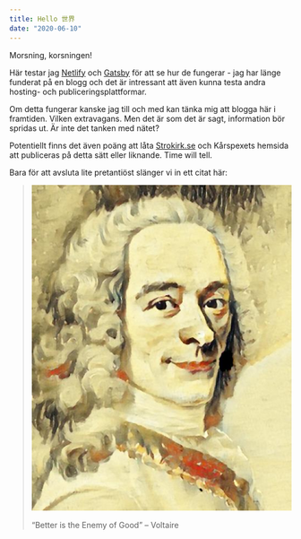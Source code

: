 ```yaml
---
title: Hello 世界
date: "2020-06-10"
---
```


Morsning, korsningen!

Här testar jag [Netlify](https://www.netlify.com/) och
[Gatsby](https://www.gatsbyjs.org/) för att se hur de fungerar - jag 
har länge funderat på en blogg och det är intressant att även kunna testa andra
hosting- och publiceringsplattformar.

Om detta fungerar kanske jag till och med kan tänka mig att blogga här i
framtiden. Vilken extravagans. Men det är som det är sagt, information bör
spridas ut. Är inte det tanken med nätet?

Potentiellt finns det även poäng att låta
[Strokirk.se](https://strokirk.se) och Kårspexets hemsida att publiceras på
detta sätt eller liknande. Time will tell.

Bara för att avsluta lite pretantiöst slänger vi in ett citat här:

> ![Voltaire](./voltaire.jpg)
> 
> “Better is the Enemy of Good”
> – Voltaire

